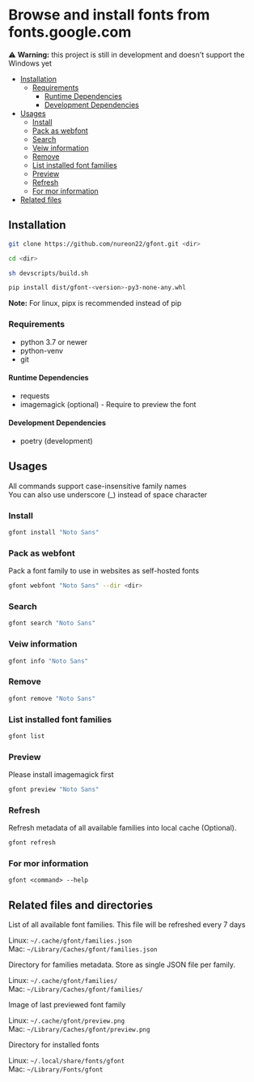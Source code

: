 # Browse and install fonts from fonts.google.com

⚠️ **Warning:** this project is still in development and doesn't support the Windows yet

- [Installation](#installation)
  - [Requirements](#requirements)
    - [Runtime Dependencies](#runtime-dependencies)
    - [Development Dependencies](#development-dependencies)
- [Usages](#usages)
  - [Install](#install)
  - [Pack as webfont](#pack-as-webfont)
  - [Search](#search)
  - [Veiw information](#veiw-information)
  - [Remove](#remove)
  - [List installed font families](#list-installed-font-families)
  - [Preview](#preview)
  - [Refresh](#refresh)
  - [For mor information](#for-mor-information)
- [Related files](#related-files)


## Installation

```sh
git clone https://github.com/nureon22/gfont.git <dir>

cd <dir>

sh devscripts/build.sh

pip install dist/gfont-<version>-py3-none-any.whl
```

**Note:** For linux, pipx is recommended instead of pip

### Requirements

* python 3.7 or newer
* python-venv
* git

#### Runtime Dependencies

* requests
* imagemagick (optional) - Require to preview the font

#### Development Dependencies

* poetry (development)

## Usages

All commands support case-insensitive family names\
You can also use underscore (\_) instead of space character

### Install

```sh
gfont install "Noto Sans"
```

### Pack as webfont
Pack a font family to use in websites as self-hosted fonts

```sh
gfont webfont "Noto Sans" --dir <dir>
```

### Search

```sh
gfont search "Noto Sans"
```

### Veiw information

```sh
gfont info "Noto Sans"
```

### Remove

```sh
gfont remove "Noto Sans"
```

### List installed font families

```sh
gfont list
```

### Preview

Please install imagemagick first
```sh
gfont preview "Noto Sans"
```

### Refresh
Refresh metadata of all available families into local cache (Optional).
```sh
gfont refresh
```

### For mor information
`gfont <command> --help`


## Related files and directories

List of all available font families. This file will be refreshed every 7 days

Linux: `~/.cache/gfont/families.json`\
Mac: `~/Library/Caches/gfont/families.json`


Directory for families metadata. Store as single JSON file per family.

Linux: `~/.cache/gfont/families/`\
Mac: `~/Library/Caches/gfont/families/`


Image of last previewed font family

Linux: `~/.cache/gfont/preview.png`\
Mac: `~/Library/Caches/gfont/preview.png`


Directory for installed fonts

Linux: `~/.local/share/fonts/gfont`\
Mac: `~/Library/Fonts/gfont`
